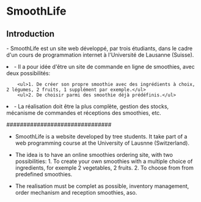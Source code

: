 # SmoothLife

## Introduction

<p>- SmoothLife est un site web développé, par trois étudiants, dans le cadre d'un cours de programmation internet à l'Université de Lausanne (Suisse).</p>
<p>
<li>- Il a pour idée d'être un site de commande en ligne de smoothies, avec deux possibilités:</li>

		<ul>1. De créer son propre smoothie avec des ingrédients à choix, 2 légumes, 2 fruits, 1 supplément par exemple.</ul>
		<ul>2. De choisir parmi des smoothie déjà prédéfinis.</ul>

<li>- La réalisation doit être la plus complète, gestion des stocks, mécanisme de commandes et réceptions des smoothies, etc.</li>
</p>
###############################

- SmoothLife is a website developed by tree students. It take part of a web programming course at the University of Lausnne (Switzerland).

- The idea is to have an online smoothies ordering site, with two possibilities:
		1. To create your own smoothies with a multiple choice of ingredients, for exemple 2 vegetables, 2 fruits.
		2. To choose from from predefined smoothies.

- The realisation must be complet as possible, inventory management, order mechanism and reception smoothies, aso.